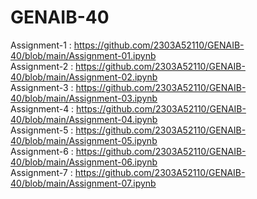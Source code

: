 # GENAIB-40                                                       

Assignment-1 : https://github.com/2303A52110/GENAIB-40/blob/main/Assignment-01.ipynb                  
Assignment-2 : https://github.com/2303A52110/GENAIB-40/blob/main/Assignment-02.ipynb                              
Assignment-3 : https://github.com/2303A52110/GENAIB-40/blob/main/Assignment-03.ipynb                                 
Assignment-4 : https://github.com/2303A52110/GENAIB-40/blob/main/Assignment-04.ipynb                  
Assignment-5 : https://github.com/2303A52110/GENAIB-40/blob/main/Assignment-05.ipynb                     
Assignment-6 : https://github.com/2303A52110/GENAIB-40/blob/main/Assignment-06.ipynb                                    
Assignment-7 : https://github.com/2303A52110/GENAIB-40/blob/main/Assignment-07.ipynb                                

